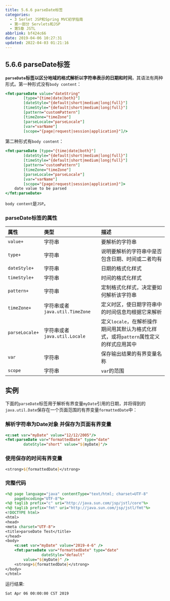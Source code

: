 ```yaml
---
title: 5.6.6 parseDate标签
categories: 
  - 3 Serlet JSP和Spring MVC初学指南
  - 第一部分 Servlets和JSP
  - 第5章 JSTL
abbrlink: bf424c66
date: 2019-04-06 10:27:31
updated: 2022-04-03 01:21:16
---
```

## 5.6.6 parseDate标签 ##

**`parseDate`标签以区分地域的格式解析以字符串表示的日期和时间**，其语法有两种形式。第一种形式没有`body content`：
```jsp
<fmt:parseDate value="dateString"
        [type="{time|date|both}"]
        [dateStyle="{default|short|medium|long|full}"]
        [timeStyle="{default|short|medium|long|full}"]
        [pattern="customPattern"]
        [timeZone="timeZone"]
        [parseLocale="parseLocale"]
        [var="varName"]
        [scope="{page|request|session|application}"]/>
```
第二种形式有`body content`：
```jsp
<fmt:parseDate [type="{time|date|both}"]
        [dateStyle="{default|short|medium|long|full}"]
        [timeStyle="{default|short|medium|long|full}"]
        [pattern="customPattern"]
        [timeZone="timeZone"]
        [parseLocale="parseLocale"]
        [var="varName"]
        [scope="{page|request|session|application}"]>
    date value to be parsed
</fmt:parseDate>
```
`body content`是`JSP`。
### parseDate标签的属性 ###

|属性|类型|描述|
|:---|:---|:---|
|`value+`|字符串|要解析的字符串|
|`type+`|字符串|说明要解析的字符串中是否包含日期、时间或二者均有|
|`dateStyle+`|字符串|日期的格式化样式|
|`timeStyle+`|字符串|时间的格式化样式|
|`pattern+`|字符串|定制格式化样式，决定要如何解析该字符串|
|`timeZone+`|字符串或者`java.util.TimeZone`|定义时区，使日期字符串中的时间信息均根据它来解析|
|`parseLocale+`|字符串或者`java.util.Locale`|定义`locale`，在解析操作期间用其默认为格式化样式，或将`pattern`属性定义的样式应用其中|
|`var`|字符串|保存输出结果的有界变量名称|
|`scope`|字符串|`var`的范围|
## 实例 ##
下面的`parseDate`标签用于解析有界变量`myDate`引用的日期，并将得到的`java.util.Date`保存在一个页面范围的有界变量`formattedDate`中：

### 解析字符串为Date对象 并保存为页面有界变量 ###
```jsp
<c:set var="myDate" value="12/12/2005"/>
<fmt:parseDate var="formattedDate" type="date"
        dateStyle="short" value="${myDate}"/>
```
### 使用保存的时间有界变量 ###
```jsp
<strong>${formattedDate}</strong>
```
### 完整代码 ###
```jsp
<%@ page language="java" contentType="text/html; charset=UTF-8"
    pageEncoding="UTF-8"%>
<%@ taglib prefix="c" uri="http://java.sun.com/jsp/jstl/core"%>
<%@ taglib prefix="fmt" uri="http://java.sun.com/jsp/jstl/fmt"%>
<!DOCTYPE html>
<html>
<head>
<meta charset="UTF-8">
<title>parseDate Test</title>
</head>
<body>
    <c:set var="myDate" value="2019-4-6" />
    <fmt:parseDate var="formattedDate" type="date" 
                dateStyle="default"
        value="${myDate}" />
    <strong>${formattedDate}</strong>
</body>
</html>
```
运行结果:
```
Sat Apr 06 00:00:00 CST 2019
```

